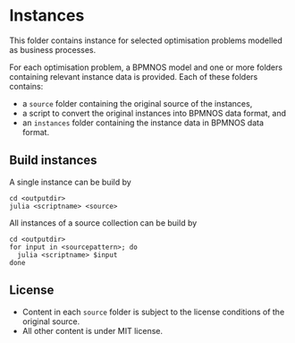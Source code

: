 # Instances

This folder contains instance for selected optimisation problems modelled as business processes.

For each optimisation problem, a BPMNOS model and one or more folders containing relevant instance data is provided. Each of these folders contains:

- a `source` folder containing the original source of the instances,
- a script to convert the original instances into BPMNOS data format, and
- an `instances` folder containing the instance data in BPMNOS data format.

## Build instances

A single instance can be build by
```
cd <outputdir>
julia <scriptname> <source>
```

All instances of a source collection can be build by
```
cd <outputdir>
for input in <sourcepattern>; do
  julia <scriptname> $input
done
```


## License

- Content in each `source` folder is subject to the license conditions of the original source.
- All other content is under MIT license.
